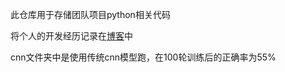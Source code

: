 此仓库用于存储团队项目python相关代码

将个人的开发经历记录在[博客](http://www.magic-knowledge.top/2023/11/15/%e6%89%8b%e5%8a%bf%e8%af%86%e5%88%ab%e9%a1%b9%e7%9b%ae%e9%95%bf%e6%9c%9f%e8%ae%b0%e5%bd%95/)中

cnn文件夹中是使用传统cnn模型跑，在100轮训练后的正确率为55%